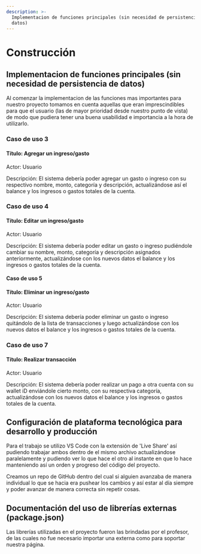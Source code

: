 ```yaml
---
description: >-
  Implementacion de funciones principales (sin necesidad de persistencia de
  datos)
---
```


# Construcción

## Implementacion de funciones principales (sin necesidad de persistencia de datos)

Al comenzar la implementacion de las funciones mas importantes para nuestro proyecto tomamos en cuenta aquellas que eran imprescindibles para que el usuario (las de mayor prioridad desde nuestro punto de vista) de modo que pudiera tener una buena usabilidad e importancia a la hora de utilizarlo.

### Caso de uso 3

#### Título: Agregar un ingreso/gasto

Actor: Usuario

Descripción: El sistema debería poder agregar un gasto o ingreso con su respectivo nombre, monto, categoría y descripción, actualizándose así el balance y los ingresos o gastos totales de la cuenta.

### Caso de uso 4

#### Título: Editar un ingreso/gasto

Actor: Usuario

Descripción: El sistema debería poder editar un gasto o ingreso pudiéndole cambiar su nombre, monto, categoría y descripción asignados anteriormente, actualizándose con los nuevos datos el balance y los ingresos o gastos totales de la cuenta.

#### Caso de uso 5

#### Título: Eliminar un ingreso/gasto

Actor: Usuario

Descripción: El sistema debería poder eliminar un gasto o ingreso quitándolo de la lista de transacciones y luego actualizándose con los nuevos datos el balance y los ingresos o gastos totales de la cuenta.

### Caso de uso 7

#### Título: Realizar transacción

Actor: Usuario

Descripción: El sistema debería poder realizar un pago a otra cuenta con su wallet iD enviándole cierto monto, con su respectiva categoría, actualizándose con los nuevos datos el balance y los ingresos o gastos totales de la cuenta.

## Configuración de plataforma tecnológica para desarrollo y producción

Para el trabajo se utilizo VS Code con la extensión de 'Live Share' así pudiendo trabajar ambos dentro de el mismo archivo actualizándose paralelamente y pudiendo ver lo que hace el otro al instante en que lo hace manteniendo así un orden y progreso del código del proyecto.

Creamos un repo de GitHub dentro del cual si alguien avanzaba de manera individual lo que se hacia era pushear los cambios y así estar al día siempre y poder avanzar de manera correcta sin repetir cosas.

## Documentación del uso de librerías externas (package.json)

Las librerías utilizadas en el proyecto fueron las brindadas por el profesor, de las cuales no fue necesario importar una externa como para soportar nuestra página.
